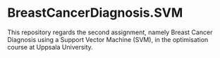 # BreastCancerDiagnosis.SVM
This repository regards the second assignment, namely Breast Cancer Diagnosis using a Support Vector Machine (SVM), in the optimisation course at Uppsala University.
